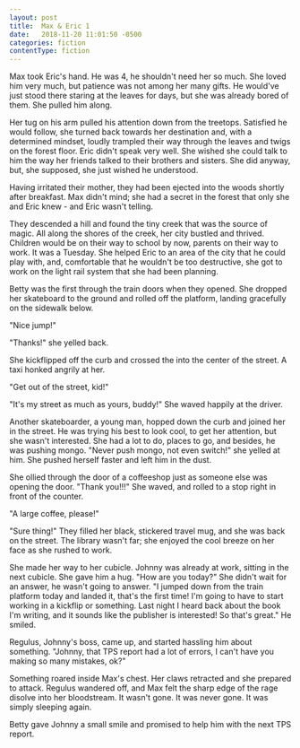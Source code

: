```yaml
---
layout: post
title:  Max & Eric 1
date:   2018-11-20 11:01:50 -0500
categories: fiction
contentType: fiction
---
```


Max took Eric's hand.  He was 4, he shouldn't need her so much.  She loved him very much, but patience was not among her many gifts.  He would've just stood there staring at the leaves for days, but she was already bored of them.  She pulled him along.  

Her tug on his arm pulled his attention down from the treetops.  Satisfied he would follow, she turned back towards her destination and, with a determined mindset, loudly trampled their way through the leaves and twigs on the forest floor.  Eric didn't speak very well.  She wished she could talk to him the way her friends talked to their brothers and sisters.  She did anyway, but, she supposed, she just wished he understood.

Having irritated their mother, they had been ejected into the woods shortly after breakfast.  Max didn't mind; she had a secret in the forest that only she and Eric knew - and Eric wasn't telling.  

They descended a hill and found the tiny creek that was the source of magic.  All along the shores of the creek, her city bustled and thrived.  Children would be on their way to school by now, parents on their way to work.  It was a Tuesday.  She helped Eric to an area of the city that he could play with, and, comfortable that he wouldn't be too destructive, she got to work on the light rail system that she had been planning.

Betty was the first through the train doors when they opened.  She dropped her skateboard to the ground and rolled off the platform, landing gracefully on the sidewalk below.  

"Nice jump!"

"Thanks!" she yelled back.

She kickflipped off the curb and crossed the into the center of the street.  A taxi honked angrily at her.  

"Get out of the street, kid!"

"It's my street as much as yours, buddy!" She waved happily at the driver. 

Another skateboarder, a young man, hopped down the curb and joined her in the street.  He was trying his best to look cool, to get her attention, but she wasn't interested.  She had a lot to do, places to go, and besides, he was pushing mongo.  "Never push mongo, not even switch!" she yelled at him.  She pushed herself faster and left him in the dust.

She ollied through the door of a coffeeshop just as someone else was opening the door.  "Thank you!!!" She waved, and rolled to a stop right in front of the counter.  

"A large coffee, please!" 

"Sure thing!"  They filled her black, stickered travel mug, and she was back on the street.  The library wasn't far; she enjoyed the cool breeze on her face as she rushed to work.

She made her way to her cubicle.  Johnny was already at work, sitting in the next cubicle.  She gave him a hug.  "How are you today?"  She didn't wait for an answer, he wasn't going to answer.  "I jumped down from the train platform today and landed it, that's the first time!  I'm going to have to start working in a kickflip or something.  Last night I heard back about the book I'm writing, and it sounds like the publisher is interested! So that's great."  He smiled. 

Regulus, Johnny's boss, came up, and started hassling him about something.  "Johnny, that TPS report had a lot of errors, I can't have you making so many mistakes, ok?"

Something roared inside Max's chest.  Her claws retracted and she prepared to attack.  Regulus wandered off, and Max felt the sharp edge of the rage disolve into her bloodstream.  It wasn't gone. It was never gone.  It was simply sleeping again.  

Betty gave Johnny a small smile and promised to help him with the next TPS report.
